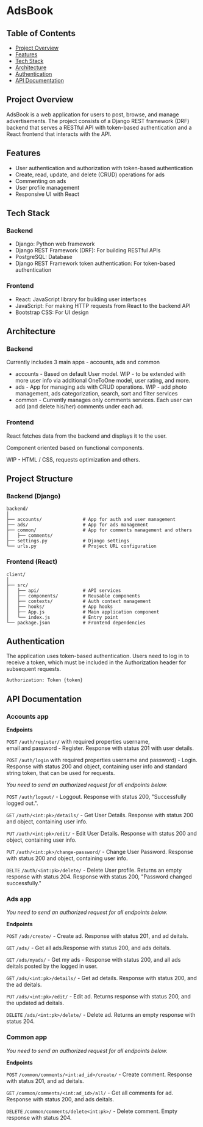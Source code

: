 
# AdsBook
## Table of Contents
 * [Project Overview](#project-overview)
 * [Features](#features)
 * [Tech Stack](#tech-stack)
 * [Architecture](#architecture)
 * [Authentication](#authentication)
 * [API Documentation](#api-documentation)


## Project Overview
AdsBook is a web application for users to post, browse, and manage advertisements. The project consists of a Django REST framework (DRF) backend that serves a RESTful API with token-based authentication and a React frontend that interacts with the API.


## Features
* User authentication and authorization with token-based authentication
* Create, read, update, and delete (CRUD) operations for ads
* Commenting on ads
* User profile management
* Responsive UI with React


## Tech Stack
###  Backend
* Django: Python web framework
* Django REST Framework (DRF): For building RESTful APIs
* PostgreSQL: Database
* Django REST Framework token authentication: For token-based authentication

### Frontend
* React: JavaScript library for building user interfaces
* JavaScript: For making HTTP requests from React to the backend API
* Bootstrap CSS: For UI design


## Architecture
### Backend
Currently includes 3 main apps - accounts, ads and common

* accounts - Based on default User model. WIP - to be extended with more user info via additional OneToOne model, user rating, and more.
* ads - App for managing ads with CRUD operations. WIP - add photo management, ads categorization, search, sort and filter services 
* common - Currently manages only comments services. Each user can add (and delete his/her) comments under each ad.

### Frontend
React fetches data from the backend and displays it to the user.

Component oriented based on functional components.

WIP - HTML / CSS, requests optimization and others.


## Project Structure
### Backend (Django)
```
backend/
│
├── accounts/               # App for auth and user management
├── ads/                    # App for ads management
├── common/                 # App for comments management and others
│   ├── comments/
├── settings.py             # Django settings
└── urls.py                 # Project URL configuration
```

### Frontend (React)
```
client/
│
├── src/
│   ├── api/                # API services
│   ├── components/         # Reusable components
│   ├── contexts/           # Auth context management
│   ├── hooks/              # App hooks
│   ├── App.js              # Main application component
│   └── index.js            # Entry point
└── package.json            # Frontend dependencies
```


## Authentication
The application uses token-based authentication. Users need to log in to receive a token, which must be included in the Authorization header for subsequent requests.

```
Authorization: Token {token}
```


## API Documentation
### Accounts app
**Endpoints**

`POST` `/auth/register/` with required properties username, email and password - Register. Response with status 201 with user details.

`POST` `/auth/login` with required properties username and password) - Login. Response with status 200 and object, containing user info and standard string token, that can be used for requests.

*You need to send an authorized request for all endpoints below.*

`POST` `/auth/logout/` - Loggout. Response with status 200, "Successfully logged out.".

`GET` `/auth/<int:pk>/details/` - Get User Details. Response with status 200 and object, containing user info.

`PUT` `/auth/<int:pk>/edit/` - Edit User Details. Response with status 200 and object, containing user info.

`PUT` `/auth/<int:pk>/change-password/` - Change User Password. Response with status 200 and object, containing user info.
 
`DELTE` `/auth/<int:pk>/delete/` - Delete User profile. Returns an empty response with status 204. Response with status 200, "Password changed successfully."


### Ads app
*You need to send an authorized request for all endpoints below.*

**Endpoints**

`POST` `/ads/create/` - Create ad. Response with status 201, and ad deitals.

`GET` `/ads/` - Get all ads.Response with status 200, and ads deitals.

`GET` `/ads/myads/` - Get my ads - Response with status 200, and all ads deitals posted by the logged in user.

`GET` `/ads/<int:pk>/details/` - Get ad details. Response with status 200, and the ad deitals.

`PUT` `/ads/<int:pk>/edit/` - Edit ad. Returns response with status 200, and the updated ad deitals.

`DELETE` `/ads/<int:pk>/delete/` - Delete ad. Returns an empty response with status 204.

### Common app
*You need to send an authorized request for all endpoints below.*

**Endpoints**

`POST` `/common/comments/<int:ad_id>/create/` - Create comment. Response with status 201, and ad deitals.

`GET` `/common/comments/<int:ad_id>/all/` - Get all comments for ad. Response with status 200, and ads deitals.

`DELETE` `/common/comments/delete<int:pk>/` - Delete comment. Empty response with status 204.

